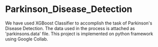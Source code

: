 # Parkinson_Disease_Detection
We have used XGBoost Classifier to accomplish the task of Parkinson's Disease Detection. The data used in the process is attached as 'parkinsons.data' file. This project is implemented on python framework using Google Collab.
